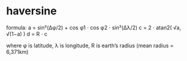 # haversine
formula:	a = sin²(Δφ/2) + cos φ1 ⋅ cos φ2 ⋅ sin²(Δλ/2)
c = 2 ⋅ atan2( √a, √(1−a) )
d = R ⋅ c

where	φ is latitude, λ is longitude, R is earth’s radius (mean radius = 6,371km)